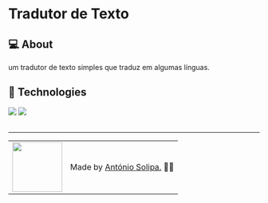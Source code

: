 # Tradutor de Texto

## 💻 About

um tradutor de texto simples que traduz em algumas línguas.

## 🧠 Technologies

<div>
    <img src="https://img.shields.io/badge/HTML5-E34F26?style=for-the-badge&logo=html5&logoColor=white" />
    <img src="https://img.shields.io/badge/CSS3-1572B6?style=for-the-badge&logo=css3&logoColor=white" />
</div>
<br>

---

<table>
  <tr>
    <td>
      <img src="https://github.com/asolipa0.png" width="100px" />
    </td>
    <td>
      Made by <a href="https://github.com/asolipa0">António Solipa.</a> 🙋‍♂️
    </td>
  </tr>
</table>